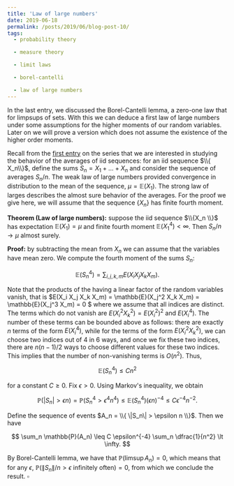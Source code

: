 ```yaml
---
title: 'Law of large numbers'
date: 2019-06-18
permalink: /posts/2019/06/blog-post-10/
tags:
  - probability theory

  - measure theory

  - limit laws

  - borel-cantelli

  - law of large numbers
---
```


In the last entry, we discussed the Borel-Cantelli lemma, a zero-one law that for limpsups of sets. With this we can deduce a first law of large numbers under some assumptions for the higher moments of our random variables. Later on we will prove a version which does not assume the existence of the higher order moments.

Recall from the [first entry](posts/2019/05/blog-post-4/) on the series that we are interested in studying the behavior of the averages of iid sequences: for an iid sequence $\\{ X_n\\}$, define the sums $S_n = X_1 + \dots + X_n$ and consider the sequence of averages $S_n/n$. The weak law of large numbers provided convergence in distribution to the mean of the sequence, $\mu = \mathbb{E}(X_1)$. The strong law of larges describes the almost sure behavior of the averages. For the proof we give here, we will assume that the sequence $\{ X_n\}$ has finite fourth moment.

**Theorem (Law of large numbers):** suppose the iid sequence $\\{X_n \\}$ has expectation $\mathbb{E}(X_1) = \mu$ and finite fourth moment $\mathbb{E}(X_1^4)<\infty$. Then $S_n/n \to \mu$ almost surely.

**Proof:** by subtracting the mean from $X_n$ we can assume that the variables have mean zero. We compute the fourth moment of the sums $S_n$:

$$
\mathbb{E}(S_n^4) = \sum_{i,j,k,m} E(X_i X_j X_k X_m) .
$$

Note that the products of the having a linear factor of the random variables vanish, that is $E(X_i X_j X_k X_m) = \mathbb{E}(X_j^2 X_k X_m) = \mathbb{E}(X_j^3 X_m) = 0 $ where we assume that all indices are distinct. The terms which do not vanish are $E(X_i^2 X_k^2) = E(X_i^2)^2$ and $E(X_i^4)$. The number of these terms can be bounded above as follows: there are exactly $n$ terms of the form $E(X_i^4)$, while for the terms of the form $E(X_i^2 X_k^2)$, we can choose two indices out of 4 in 6 ways, and once we fix these two indices, there are $n(n-1)/2$ ways to choose different values for these two indices. This implies that the number of non-vanishing terms is $O(n^2)$. Thus,

$$
\mathbb{E}(S_n^4) \leq C n^2
$$

for a constant $C \geq 0$. Fix $\epsilon > 0$. Using Markov's inequality, we obtain

$$
\mathbb{P}(|S_n| > \epsilon n ) = \mathbb{P}(S_n^4 > \epsilon^4 n^4 ) \leq \mathbb{E}(S_n^4)(\epsilon n)^{-4} \leq C \epsilon^{-4} n^{-2}.
$$

Define the sequence of events $A_n = \\{ \|S_n\| > \epsilon n \\}$. Then we have

$$
\sum_n \mathbb{P}(A_n) \leq C \epsilon^{-4} \sum_n \dfrac{1}{n^2} \lt \infty.
$$

By Borel-Cantelli lemma, we have that $\mathbb{P}(\limsup A_n) = 0$, which means that for any $\epsilon$, $\mathbb{P}(\|S_n\|/n > \epsilon \text{ infinitely often}) = 0$, from which we conclude the result. $\square$

